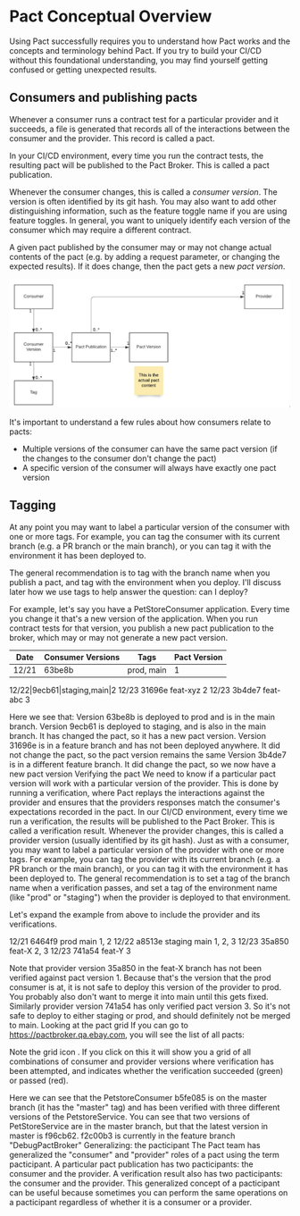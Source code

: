 # Pact Conceptual Overview 
Using Pact successfully requires you to understand how Pact works and the concepts and terminology behind Pact. 
If you try to build your CI/CD without this foundational understanding, you may find yourself getting confused or getting unexpected results.

## Consumers and publishing pacts
Whenever a consumer runs a contract test for a particular provider and it succeeds, a file is generated that records 
all of the interactions between the consumer and the provider. This record is called a pact.

In your CI/CD environment, every time you run the contract tests, the resulting pact will be published to the Pact Broker. 
This is called a pact publication.

Whenever the consumer changes, this is called a _consumer version_. The version is often identified by its git hash. 
You may also want to add other distinguishing information, such as the feature toggle name if you are using feature 
toggles.  In general, you want to uniquely identify each version of the consumer which may require a different contract.

A given pact published by the consumer may or may not change actual contents of the pact (e.g. by adding a request 
parameter, or changing the expected results).  If it does change, then the pact gets a new _pact version_.

![Consumer domain model](conceptual_overview_images/consumer-domain-model.png)

It's important to understand a few rules about how consumers relate to pacts:

- Multiple versions of the consumer can have the same pact version (if the changes to the consumer don't change the pact)
- A specific version of the consumer will always have exactly one pact version

## Tagging
At any point you may want to label a particular version of the consumer with one or more tags. For example, 
you can tag the consumer with its current branch (e.g. a PR branch or the main branch), or you can tag it with the 
environment it has been deployed to.

The general recommendation is to tag with the branch name when you publish a pact, and tag with the environment when you deploy.
I'll discuss later how we use tags to help answer the question: can I deploy?

For example, let's say you have a PetStoreConsumer application.  Every time you change it that's a new version 
of the application.  When you run contract tests for that version, you publish a new pact publication to the broker, 
which may or may not generate a new pact version.

| Date | Consumer Versions | Tags | Pact Version |
| ---- | ----------------- | ---- | ------------ |
| 12/21 | 63be8b | prod, main | 1 |


12/22|9ecb61|staging,main|2
12/23
31696e
feat-xyz
2
12/23
3b4de7
feat-abc
3

Here we see that:
Version 63be8b is deployed to prod and is in the main branch.
Version 9ecb61 is deployed to staging, and is also in the main branch. It has changed the pact, so it has a new pact version.
Version 31696e is in a feature branch and has not been deployed anywhere. It did not change the pact, so the pact version remains the same
Version 3b4de7 is in a different feature branch. It did change the pact, so we now have a new pact version
Verifying the pact
We need to know if a particular pact version will work with a particular version of the provider. This is done by running a verification, where Pact replays the interactions against the provider and ensures that the providers responses match the consumer's expectations recorded in the pact.
In our CI/CD environment, every time we run a verification, the results will be published to the Pact Broker. This is called a verification result.
Whenever the provider changes, this is called a provider version (usually identified by its git hash).
Just as with a consumer, you may want to label a particular version of the provider with one or more tags. For example, you can tag the provider with its current branch (e.g. a PR branch or the main branch), or you can tag it with the environment it has been deployed to.  The general recommendation is to set a tag of the branch name when a verification passes, and set a tag of the environment name (like "prod" or "staging") when the provider is deployed to that environment.

Let's expand the example from above to include the provider and its verifications.



12/21
6464f9
prod
main
1, 2
12/22
a8513e
staging
main
1, 2, 3
12/23
35a850
feat-X
2, 3
12/23
741a54
feat-Y
3

Note that provider version 35a850 in the feat-X branch has not been verified against pact version 1. Because that's the version that the prod consumer is at, it is not safe to deploy this version of the provider to prod. You probably also don't want to merge it into main until this gets fixed.
Similarly provider version 741a54 has only verified pact version 3. So it's not safe to deploy to either staging or prod, and should definitely not be merged to main.
Looking at the pact grid
If you can go to https://pactbroker.qa.ebay.com, you will see the list of all pacts:

Note the grid icon  . If you click on this it will show you a grid of all combinations of consumer and provider versions where verification has been attempted, and indicates whether the verification succeeded (green) or passed (red).

Here we can see that the PetstoreConsumer b5fe085 is on the master branch (it has the "master" tag) and has been verified with three different versions of the PetstoreService.
You can see that two versions of PetStoreService are in the master branch, but that the latest version in master is f96cb62.  f2c00b3 is currently in the feature branch "DebugPactBroker"
Generalizing: the pacticipant
The Pact team has generalized the "consumer" and "provider" roles of a pact using the term pacticipant. A particular pact publication has two pacticipants: the consumer and the provider.  A verification result also has two pacticipants: the consumer and the provider.
This generalized concept of a pacticipant can be useful because sometimes you can perform the same operations on a pacticipant regardless of whether it is a consumer or a provider.



